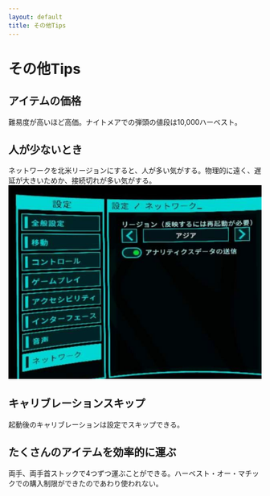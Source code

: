 ```yaml
---
layout: default
title: その他Tips
---
```

# その他Tips

## アイテムの価格
難易度が高いほど高価。ナイトメアでの弾頭の値段は10,000ハーベスト。

## 人が少ないとき
ネットワークを北米リージョンにすると、人が多い気がする。物理的に遠く、遅延が大きいためか、接続切れが多い気がする。
![ネットワーク設定](../images/set_region.jpg)

## キャリブレーションスキップ
起動後のキャリブレーションは設定でスキップできる。

## たくさんのアイテムを効率的に運ぶ
両手、両手首ストックで4つずつ運ぶことができる。ハーベスト・オー・マチックでの購入制限ができたのであわり使われない。

